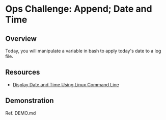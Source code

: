 # Ops Challenge: Append; Date and Time

## Overview

Today, you will manipulate a variable in bash to apply today's date to a log file.

## Resources

- [Display Date and Time Using Linux Command Line](https://www.lifewire.com/display-date-time-using-linux-command-line-4032698)

## Demonstration

Ref. DEMO.md
